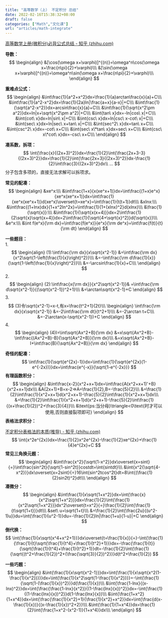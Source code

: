 ```yaml
---
title: "高等数学（上） 不定积分 总结"
date: 2022-02-16T15:38:32+08:00
draft: false
categories: ["Math","文化课"]
url: "articles/math-integrate"
---
```




[高等数学上册(微积分)必背公式总结 - 知乎 (zhihu.com)](https://zhuanlan.zhihu.com/p/106252437)

**导数：**
$$
\begin{align}
&[\cos(\omega x+\varphi)]^{(n)}=\omega^n\cos(\omega x+\frac{n\pi}{2}+\varphi)\\\
&[\sin(\omega x+\varphi)]^{(n)}=\omega^n\sin(\omega x+\frac{n\pi}{2}+\varphi)\\\
\end{align}
$$


**重难点公式：**
$$
\begin{align}
&\int\frac{1}{a^2+x^2}dx=\frac{1}{a}arctan\frac{x}{a}+C\\\
&\int\frac{1}{a^2-x^2}dx=\frac{1}{2a}ln|\frac{a+x}{a-x}|+C\\\
&\int\frac{1}{\sqrt{a^2-x^2}}dx=arcsin\frac{x}{a}+C\\\
&\int\frac{1}{\sqrt{x^2\pm a^2}}dx=ln|x+\sqrt{x^2\pm a^2}|+C\\\
&\int{tan\ x}dx=-ln|cos\ x|+C\\\
&\int{cot\ x}dx=ln|sin\ x|+C\\\
&\int{csc\ x}dx=ln|csc\ x-cot\ x|+C\\\
&\int{sec\ x}dx=ln|sec\ x+tan\ x|+C\\\
&\int{sec^2\ x}dx=tan\ x+C\\\
&\int{csc^2\ x}dx=-cot\ x+C\\\
&\int{sec\ x\*tan\ x}dx=sec\ x+C\\\
&\int{csc\ x\*cot\ x}dx=-csc\ x+C\\\
\end{align}
$$

**凑系数，拆项：**
$$
\int{\frac{x}{(2x+3)^2}}dx=\frac{1}{2}\int{\frac{2x+3-3}{(2x+3)^2}}dx=\frac{1}{2}\int{\frac{2x+3}{(2x+3)^2}}dx-\frac{1}{2}\int\frac{3}{(2x+3)^2}dx\\
...
$$
分子包含多项的，直接无法求解可以拆项求。

**常见的配凑：**
$$
\begin{align}
&xe^x:\\\
&\int\frac{1+x}{x(xe^x+1)}dx=\int\frac{(1+x)e^x}{xe^x(xe^x+1)}dx=\int\frac{1}{xe^x(xe^x+1)}d(xe^x)\overset{t=xe^x}=\int\frac{1}{t(t+1)}dt\\\
&xlnx:\\\
&\int\frac{(1+lnx)dx}{1+x^2ln^2x}=\int\frac{1}{1+(xlnx)^2}d(xlnx)\\\
&\frac{1}{\sqrt{x}}:\\\
&\int\frac{1}{\sqrt{x(x+4)}}dx=2\int\frac{1}{2\sqrt{x}\sqrt{x+4}}dx=2\int\frac{1}{\sqrt{4+\sqrt{x}^2}}d{\sqrt{x}}\\\
&e^x:\\\
&\int f(e^x){\rm dx}=\int\frac{f(e^x)}{e^x}{\rm de^x}=\int\frac{f(t)}{t}{\rm dt}
\end{align}
$$

**一些题目：**
\
1. 
$$
\begin{align}
(1):\int\frac{\rm dx}{x\sqrt{x^2-1}}
&=\int\frac{\rm dx}{x^2\sqrt{1-\left(\frac{1}{x}\right)^2}}\\\
&=-\int\frac{\rm d\frac{1}{x}}{\sqrt{1-\left(\frac{1}{x}\right)^2}}\\\
&=-\arcsin\frac{1}{x}+C\\\
\end{align}
$$
2. 
$$
\begin{align}
(2):\int\frac{x{\rm dx}}{x^2\sqrt{x^2-1}}&
=\int\frac{\rm d\sqrt{x^2-1}}{(\sqrt{x^2-1})^2+1}\\\
&=\arctan\sqrt{x^2-1}+C
\end{align}
$$
3. 
$$
(3)令\sqrt{x^2-1}=x-t,有x=\frac{t^2+1}{2t}\\\
\begin{align}
\int\frac{\rm dx}{x\sqrt{x^2-1}}
&=-2\int\frac{\rm dt}{t^2+1}\\\
&=-2\arctan t+C\\\
&=-2\arctan(x-\sqrt{x^2-1})+C
\end{align}
$$
4. 
$$
\begin{align}
(4)I=\int\sqrt{Ax^2+B}{\rm dx}
&=x\sqrt{Ax^2+B}-\int\frac{(Ax^2+B)-B}{\sqrt{Ax^2+B}}{\rm dx}\\\
&=x\sqrt{Ax^2+B}-I+\int\frac{B}{\sqrt{Ax^2+B}}{\rm dx}
\end{align}
$$

**奇怪的配凑：**
$$
\int\frac{1}{\sqrt{e^{2x}-1}}dx=\int\frac{1}{\sqrt{e^{2x}(1-e^{-2x})}}dx=\int\frac{e^{-x}}{\sqrt{1-e^{-2x}}}
$$
**有理函数积分：**
$$
\begin{align}
&\int\frac{x-2}{x^2+x+1}dx=\int\frac{A(x^2+x+1)'+B}{x^2+x+1}dx\\\
&A(2x+1)+B=x-2=>A=\frac{1}{2},B=-\frac{5}{2}\\\
&=\frac{1}{2}\int\frac{1}{x^2+x+1}d(x^2+x+1)-\frac{5}{2}\int\frac{1}{x^2+x+1}dx\\\
&=\frac{1}{2}\int\frac{1}{x^2+x+1}d(x^2+x+1)-\frac{5}{2}\int\frac{1}{(x+\frac{1}{2})^2+\frac{3}{4}}\\\
&\text{ps:当分母}\triangle<0\text{时才可以使用,否则直接裂项即可}
\end{align}
$$
**表格法求积分：**

[不定积分表格法的本质(推导) - 知乎 (zhihu.com)](https://zhuanlan.zhihu.com/p/391888816)
$$
\int{x^2e^{2x}}dx=\frac{1}{2}x^2e^{2x}-\frac{1}{2}xe^{2x}+\frac{1}{4}e^{2x}+C
$$
**常见三角换元题：**
$$
\begin{align}
&\int\frac{x^2}{\sqrt{1-x^2}}dx\overset{x=sint}{=}\int\frac{sin^2t}{\sqrt{1-sin^2t}}costdt=\int{sintdt}\\\
&\int{x^2{\sqrt{4-x^2}}}dx\overset{x=2sint}{=}16\int{sin^2tcos^2t}dt=8\int{(\frac{1}{2}sin2t)^2}dt\\\
\end{align}
$$
**凑微分：**
$$
\begin{align}
&\int\frac{1}{x\sqrt{1+x^2}}dx=\int{\frac{x}{x^2\sqrt{1+x^2}}}dx=\frac{1}{2}\int{\frac{1}{x^2\sqrt{1+x^2}}}dx^2\overset{t=x^2}{=}\frac{1}{2}\int{\frac{1}{t\sqrt{1+t}}}dt\\\
 &set\ u=\sqrt{1+t}\\\
 &=\frac{1}{2}\int{\frac{2u}{(u^2-1)u}}du=\int{\frac{1}{u^2-1}}du=-\frac{1}{2}ln|\frac{1+u}{1-u}|+C
\end{align}
$$
**倒代换：**
$$
\int{\frac{1}{x\sqrt{x^4+x^2+1}}}dx\overset{t=\frac{1}{x}}{=}-\int{\frac{1}{\frac{1}{t}\sqrt{\frac{1}{t^4}+\frac{1}{t^2}+1}}}dx=-\frac{\frac{1}{t}}{\sqrt{\frac{1}{t^4}+\frac{1}{t^2}+1}}dt=-\frac{1}{2}\int{\frac{1}{\sqrt{(t^2+\frac{1}{2})^2+(\frac{\sqrt{3}}{2})^2}}}d(t^2+\frac{1}{2})
$$


**一些巧题：**
$$
\begin{align}
&\int{\frac{1}{x\sqrt{x^2-1}}}dx=\int{\frac{1}{x\sqrt{x^2(1-\frac{1}{x^2})}}}dx=\int{\frac{1}{x^2\sqrt{1-\frac{1}{x^2}}}}=-\int{\frac{1}{\sqrt{1-(\frac{1}{x})^2}}}d(\frac{1}{x})\\\
&\int{\frac{1-lnx}{(x-lnx)^2}}dx=\int{\frac{\frac{1-lnx}{x^2}}{(1-\frac{lnx}{x})^2}}dx=-\int{\frac{1}{(1-\frac{lnx}{x})^2}}d(1-\frac{lnx}{x})\\\
&\int{\frac{1+x^2}{1+x^4}}dx=\int{\frac{\frac{1}{x^2}+1}{\frac{1}{x^2}+x^2}}dx=\int{\frac{d(x-\frac{1}{x})}{(x-\frac{1}{x})^2+2}}\\\
&\int{\frac{1}{1+x^4}}dx=\frac{1}{2}\int{\frac{1+x^2-(x^2-1)}{1+x^4}}dx\\\
\end{align}
$$
